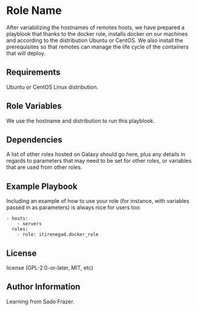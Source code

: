 Role Name
=========
After variabilizing the hostnames of remotes hosts, we have prepared a playblook that thanks to the docker role, installs docker on our machines and according to the distribution Ubuntu or CentOS. We also install the prerequisites so that remotes can manage the life cycle of the containers that will deploy.

Requirements
------------

Ubuntu or CentOS Linux distribution.

Role Variables
--------------

We use the hostname and distribution to run this playblook.

Dependencies
------------

A list of other roles hosted on Galaxy should go here, plus any details in regards to parameters that may need to be set for other roles, or variables that are used from other roles.

Example Playbook
----------------

Including an example of how to use your role (for instance, with variables passed in as parameters) is always nice for users too:

    - hosts: 
        - servers
      roles:
        - role: itirenegad.docker_role

License
-------

license (GPL-2.0-or-later, MIT, etc)

Author Information
------------------

Learning from Sado Frazer.
